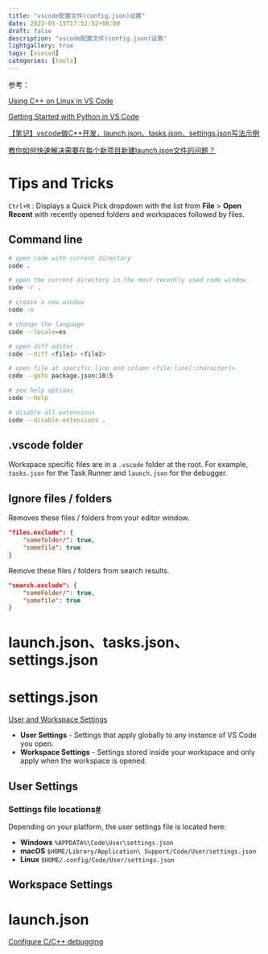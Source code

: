 ```yaml
---
title: "vscode配置文件(config.json)设置"
date: 2023-01-15T17:52:52+08:00
draft: false
description: "vscode配置文件(config.json)设置"
lightgallery: true
tags: [vsoced]
categories: [tools]
---
```



参考：


[Using C++ on Linux in VS Code](https://code.visualstudio.com/docs/cpp/config-linux)

[Getting Started with Python in VS Code](https://code.visualstudio.com/docs/python/python-tutorial)

[【笔记】vscode做C++开发，launch.json、tasks.json、settings.json写法示例](https://blog.csdn.net/qq_29935433/article/details/103690243)

[教你如何快速解决需要在每个新项目新建launch.json文件的问题？](https://www.codenong.com/cs109037302/)



# Tips and Tricks

`Ctrl+R` : Displays a Quick Pick dropdown with the list from **File** > **Open Recent** with recently opened folders and workspaces followed by files.



## Command line

```bash
# open code with current directory
code .

# open the current directory in the most recently used code window
code -r .

# create a new window
code -n

# change the language
code --locale=es

# open diff editor
code --diff <file1> <file2>

# open file at specific line and column <file:line[:character]>
code --goto package.json:10:5

# see help options
code --help

# disable all extensions
code --disable-extensions .

```

## .vscode folder

Workspace specific files are in a `.vscode` folder at the root. For example, `tasks.json` for the Task Runner and `launch.json` for the debugger.



## Ignore files / folders

Removes these files / folders from your editor window.

```json
"files.exclude": {
    "somefolder/": true,
    "somefile": true
}
```

Remove these files / folders from search results.

```json
"search.exclude": {
    "someFolder/": true,
    "somefile": true
}
```

# launch.json、tasks.json、settings.json





# settings.json

[User and Workspace Settings](https://code.visualstudio.com/docs/getstarted/settingss)



- **User Settings** - Settings that apply globally to any instance of VS Code you open.
- **Workspace Settings** - Settings stored inside your workspace and only apply when the workspace is opened.



## **User Settings**

### Settings file locations[#](https://code.visualstudio.com/docs/getstarted/settings#_settings-file-locations)

Depending on your platform, the user settings file is located here:

- **Windows** `%APPDATA%\Code\User\settings.json`
- **macOS** `$HOME/Library/Application\ Support/Code/User/settings.json`
- **Linux** `$HOME/.config/Code/User/settings.json`



## **Workspace Settings**





# launch.json

[Configure C/C++ debugging](https://code.visualstudio.com/docs/cpp/launch-json-reference)
